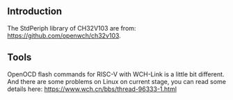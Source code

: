## Introduction

The StdPeriph library of CH32V103 are from: <https://github.com/openwch/ch32v103>.

## Tools

OpenOCD flash commands for RISC-V with WCH-Link is a little bit different.
And there are some problems on Linux on current stage,
you can read some details here: <https://www.wch.cn/bbs/thread-96333-1.html>

